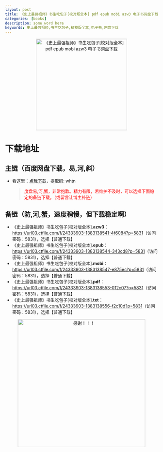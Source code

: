 ```yaml
---
layout: post
title: 《史上最强祖师》书生吃包子[校对版全本] pdf epub mobi azw3 电子书网盘下载
categories: [books]
description: some word here
keywords: 史上最强祖师,书生吃包子,精校版全本,电子书,网盘下载
---
```


<div align="center"><img src="https://qweree.cn/wp-content/uploads/2024/10/shi-shang-zui-qiang-zu-shi.jpg" alt="《史上最强祖师》书生吃包子[校对版全本] pdf epub mobi azw3 电子书网盘下载" width="300px" height="auto"></div>

# 下载地址

## 主链（百度网盘下载，易,河,斜）

- 看这里：[点我下载](https://pan.baidu.com/s/1iMXUbSbtZQZjDcqDmnWUyw?pwd=whtn)，提取码: whtn

  > <p style="color:red" >度盘易,河,蟹，非常抱歉。精力有限，若维护不及时，可以选择下面稳定的备链下载。（或留言让博主补链）</p>

## 备链（防,河,蟹，速度稍慢，但下载稳定啊）

- 《史上最强祖师》书生吃包子[校对版全本].**azw3**：<https://url03.ctfile.com/f/24333903-1383138541-4f6084?p=5831>（访问密码：5831），选择【普通下载】
- 《史上最强祖师》书生吃包子[校对版全本].**epub**：<https://url03.ctfile.com/f/24333903-1383138544-343cd8?p=5831>（访问密码：5831），选择【普通下载】
- 《史上最强祖师》书生吃包子[校对版全本].**mobi**：<https://url03.ctfile.com/f/24333903-1383138547-e875ec?p=5831>（访问密码：5831），选择【普通下载】
- 《史上最强祖师》书生吃包子[校对版全本].**pdf**：<https://url03.ctfile.com/f/24333903-1383138553-012c07?p=5831>（访问密码：5831），选择【普通下载】
- 《史上最强祖师》书生吃包子[校对版全本].**txt**：<https://url03.ctfile.com/f/24333903-1383138556-f2c10d?p=5831>（访问密码：5831），选择【普通下载】

<div align="center"><img src="https://pic.imgdb.cn/item/6707df6bd29ded1a8ce37031.gif" alt="感谢！！！" width="420px" height="auto"/></div>
